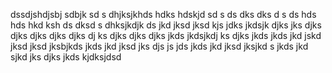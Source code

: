 dssdjshdjsbj sdbjk sd s dhjksjkhds hdks hdskjd sd s ds dks dks d s ds hds hds hkd ksh ds dksd s dhksjkdjk ds jkd jksd jksd kjs jdks jkdsjk djks  jks djks djks djks djks djks dj ks djks djks djks jkds jkdsjkdj ks djks jkds jkds jkd jskd jksd jksd jksbjkds jkds jkd jksd jks djs js jds jkds jkd jksd jksjkd s jkds jkd sjkd jks djks jkds kjdksjdsd
